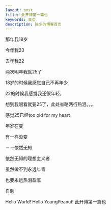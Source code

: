 ```yaml
---
layout: post
title: 此开博第一篇也
keywords: 首页
description: 陈少的博客首页
---
```


<div class="toc"></div>


那年我18岁

今年我23

去年我22

两次明年我就25了



18岁的时候我感觉自己不再年少

22的时候我感觉我还很年轻，

想到我眼看就要25了，此处省略两行热泪。。。

感觉25已经too old for my heart



年岁在变

有一样没变

－－依然无知

依然无知的理想主义者

虽然做不到永远年青

也要永远热泪盈眶



自勉

Hello World! Hello YoungPeanut!
此开博第一篇也

